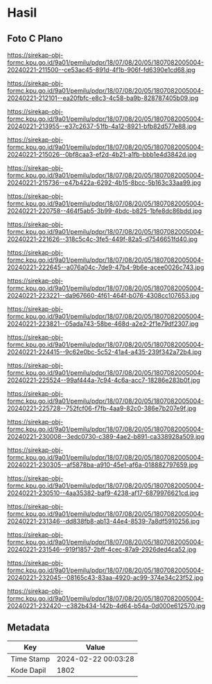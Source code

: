 # Hasil

## Foto C Plano

https://sirekap-obj-formc.kpu.go.id/9a01/pemilu/pdpr/18/07/08/20/05/1807082005004-20240221-211500--ce53ac45-891d-4f1b-906f-fd6390e1cd68.jpg

https://sirekap-obj-formc.kpu.go.id/9a01/pemilu/pdpr/18/07/08/20/05/1807082005004-20240221-212101--ea20fbfc-e8c3-4c58-ba9b-828787405b09.jpg

https://sirekap-obj-formc.kpu.go.id/9a01/pemilu/pdpr/18/07/08/20/05/1807082005004-20240221-213955--e37c2637-51fb-4a12-8921-bfb82d577e88.jpg

https://sirekap-obj-formc.kpu.go.id/9a01/pemilu/pdpr/18/07/08/20/05/1807082005004-20240221-215026--0bf8caa3-ef2d-4b21-a1fb-bbb1e4d3842d.jpg

https://sirekap-obj-formc.kpu.go.id/9a01/pemilu/pdpr/18/07/08/20/05/1807082005004-20240221-215736--e47b422a-6292-4b15-8bcc-5b163c33aa99.jpg

https://sirekap-obj-formc.kpu.go.id/9a01/pemilu/pdpr/18/07/08/20/05/1807082005004-20240221-220758--464f5ab5-3b99-4bdc-b825-1bfe8dc86bdd.jpg

https://sirekap-obj-formc.kpu.go.id/9a01/pemilu/pdpr/18/07/08/20/05/1807082005004-20240221-221626--318c5c4c-3fe5-449f-82a5-d7546651fd40.jpg

https://sirekap-obj-formc.kpu.go.id/9a01/pemilu/pdpr/18/07/08/20/05/1807082005004-20240221-222645--a076a04c-7de9-47b4-9b6e-acee0026c743.jpg

https://sirekap-obj-formc.kpu.go.id/9a01/pemilu/pdpr/18/07/08/20/05/1807082005004-20240221-223221--da967660-4f61-464f-b076-4308cc107653.jpg

https://sirekap-obj-formc.kpu.go.id/9a01/pemilu/pdpr/18/07/08/20/05/1807082005004-20240221-223821--05ada743-58be-468d-a2e2-2f1e79df2307.jpg

https://sirekap-obj-formc.kpu.go.id/9a01/pemilu/pdpr/18/07/08/20/05/1807082005004-20240221-224415--9c62e0bc-5c52-41a4-a435-239f342a72b4.jpg

https://sirekap-obj-formc.kpu.go.id/9a01/pemilu/pdpr/18/07/08/20/05/1807082005004-20240221-225524--99af444a-7c94-4c6a-acc7-18286e283b0f.jpg

https://sirekap-obj-formc.kpu.go.id/9a01/pemilu/pdpr/18/07/08/20/05/1807082005004-20240221-225728--752fcf06-f7fb-4aa9-82c0-386e7b207e9f.jpg

https://sirekap-obj-formc.kpu.go.id/9a01/pemilu/pdpr/18/07/08/20/05/1807082005004-20240221-230008--3edc0730-c389-4ae2-b891-ca338928a509.jpg

https://sirekap-obj-formc.kpu.go.id/9a01/pemilu/pdpr/18/07/08/20/05/1807082005004-20240221-230305--af5878ba-a910-45e1-af6a-018882797659.jpg

https://sirekap-obj-formc.kpu.go.id/9a01/pemilu/pdpr/18/07/08/20/05/1807082005004-20240221-230510--4aa35382-baf9-4238-af17-6879976621cd.jpg

https://sirekap-obj-formc.kpu.go.id/9a01/pemilu/pdpr/18/07/08/20/05/1807082005004-20240221-231346--dd838fb8-ab13-44e4-8539-7a8df5910256.jpg

https://sirekap-obj-formc.kpu.go.id/9a01/pemilu/pdpr/18/07/08/20/05/1807082005004-20240221-231546--919f1857-2bff-4cec-87a9-2926ded4ca52.jpg

https://sirekap-obj-formc.kpu.go.id/9a01/pemilu/pdpr/18/07/08/20/05/1807082005004-20240221-232045--08165c43-83aa-4920-ac99-374e34c23f52.jpg

https://sirekap-obj-formc.kpu.go.id/9a01/pemilu/pdpr/18/07/08/20/05/1807082005004-20240221-232420--c382b434-142b-4d64-b54a-0d000e612570.jpg


## Metadata

| Key        | Value               |
| ---------- | ------------------- |
| Time Stamp | 2024-02-22 00:03:28 |
| Kode Dapil | 1802                |



